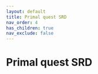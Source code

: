 ```yaml
---
layout: default
title: Primal quest SRD
nav_order: 4
has_children: true
nav_exclude: false
---
```


# Primal quest SRD
